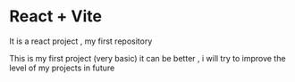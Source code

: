 # React + Vite

It is a react project , my first repository

This is my first project (very basic) it can be better , i will try to improve the level of my projects in future

